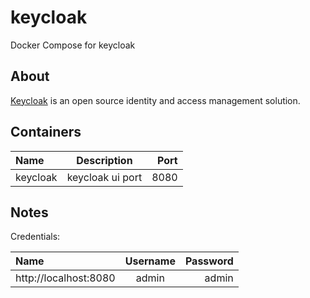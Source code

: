 # keycloak

Docker Compose for keycloak

## About

[Keycloak](https://github.com/keycloak/keycloak) is an open source identity and access management solution.

## Containers

| Name              | Description                | Port  |
| :---------------- | :------------------------: | ----: |
| keycloak          | keycloak ui port           | 8080 |

## Notes

Credentials:

| Name                  | Username  | Password  |
| :-------------------- | :-------: | --------: |
| http://localhost:8080 | admin     | admin     |
